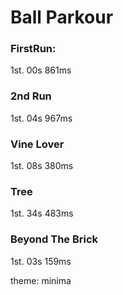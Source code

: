# Ball Parkour

### FirstRun:

1st. 00s 861ms

### 2nd Run

1st. 04s 967ms

### Vine Lover

1st. 08s 380ms

### Tree

1st. 34s 483ms

### Beyond The Brick

1st. 03s 159ms

theme: minima
